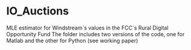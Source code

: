 # IO_Auctions
MLE estimator for Windstream´s values in the FCC´s Rural Digital Opportunity Fund
The folder includes two versions of the code, one for Matlab and the other for Python
(see working paper)
